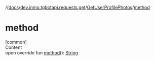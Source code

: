 //[docs](../../../index.md)/[dev.inmo.tgbotapi.requests.get](../index.md)/[GetUserProfilePhotos](index.md)/[method](method.md)



# method  
[common]  
Content  
open override fun [method](method.md)(): [String](https://kotlinlang.org/api/latest/jvm/stdlib/kotlin/-string/index.html)  



